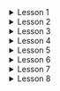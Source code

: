 ﻿<details>
<summary>Lesson 1</summary>
<h3>Task 1</h3>
<p>
Ввести вес и рост человека. Рассчитать и вывести индекс массы тела по формуле I=m/(h*h); где m-масса тела в килограммах, h - рост в метрах.
</p>

<h3>Task 2</h3>
<p>
Найти максимальное из четырех чисел. Массивы не использовать.
</p>

<h3>Task 3</h3>
<p>
Написать программу обмена значениями двух целочисленных переменных:
<list>
    <li>с использованием третьей переменной;</li>
    <li>***без использования третьей переменной.**</li>
</list>
</p>

<h3>Task 4</h3>
<p>
Написать программу нахождения корней заданного квадратного уравнения.
</p>

<h3>Task 5</h3>
<p>
С клавиатуры вводится номер месяца. Требуется определить, к какому времени года он относится.
</p>

<h3>Task 6</h3>
<p>
Ввести возраст человека (от 1 до 150 лет) и вывести его вместе с последующим словом «год», «года» или «лет».
</p>

<h3>Task 7</h3>
<p>
С клавиатуры вводятся числовые координаты двух полей шахматной доски (x1,y1,x2,y2). Требуется определить, относятся поля к одному цвету или нет.
</p>

<h3>Task 8</h3>
<p>
Ввести a и b и вывести квадраты и кубы чисел от a до b.
</p>

<h3>Task 9</h3>
<p>
Даны целые положительные числа N и K. Используя только операции сложения и вычитания, найти частное от деления нацело N на K, а также остаток от этого деления.
</p>

<h3>Task 10</h3>
<p>
Дано целое число N (> 0). С помощью операций деления нацело и взятия остатка от деления определить, имеются ли в записи числа N нечетные цифры. Если имеются, то вывести True, если нет — вывести False.
</p>

<h3>Task 11</h3>
<p>
С клавиатуры вводятся числа, пока не будет введен 0. Подсчитать среднее арифметическое всех положительных четных чисел, оканчивающихся на 8.
</p>

<h3>Task 12</h3>
<p>
Написать функцию нахождения максимального из трех чисел.
</p>

<h3>Task 13</h3>
<p>
***Написать функцию, генерирующую случайное число от 1 до 100.**
<list>
    <li>с использованием стандартной функции rand()</li>
    <li>без использования стандартной функции rand()</li>
</list>
</p>

<h3>Task 14</h3>
<p>
***Автоморфные числа. Натуральное число называется автоморфным, если оно равно последним цифрам своего квадрата. Например, 252 = 625. Напишите программу, которая вводит натуральное число N и выводит на экран все автоморфные числа, не превосходящие N.**
</p>

</details>  

<details>
<summary>Lesson 2</summary>
<h3>Task 1</h3>
<p>
Реализовать функцию перевода из десятичной системы в двоичную, используя рекурсию.
</p>

<h3>Task 2</h3>
<p>
Реализовать функцию возведения числа a в степень b:
<list>
    <li>без рекурсии;</li>
    <li>рекурсивно;</li>
    <li>*рекурсивно, используя свойство четности степени.</li>
</list>
</p>

<h3>Task 3</h3>
<p>
Исполнитель Калькулятор преобразует целое число, записанное на экране. У исполнителя две команды, каждой команде присвоен номер:
<list>
    <li>Прибавь 1;</li>
    <li>Умножь на 2</li>
</list>

Первая команда увеличивает число на экране на 1, вторая увеличивает это число в 2 раза. Сколько существует программ, которые число 3 преобразуют в число 20?
<list>
    <li>с использованием массива;</li>
    <li>с использованием рекурсии.</li>
</list>
</p>

Реализовать меню с выбором способа заполнения массива: из файла, случайными числами, с клавиатуры.
</details> 


<details>
<summary>Lesson 3</summary>
<h3>Task 1</h3>
<p>
Попробовать оптимизировать пузырьковую сортировку. Сравнить количество операций сравнения оптимизированной и не оптимизированной программы. Написать функции сортировки, которые возвращают количество операций.
</p>

<h3>Task 2</h3>
<p>
Реализовать шейкерную сортировку.
</p>

<h3>Task 3</h3>
<p>
Реализовать бинарный алгоритм поиска в виде функции, которой передается отсортированный массив. Функция возвращает индекс найденного элемента или -1, если элемент не найден.
</p>

<h3>Task 4</h3>
<p>
Подсчитать количество операций для каждой из сортировок и сравнить его с асимптотической сложностью алгоритма
</p>
</details> 

<details>
<summary>Lesson 4</summary>
<h3>Task 1</h3>
<p>
*Количество маршрутов с препятствиями. Реализовать чтение массива с препятствием и нахождение количество маршрутов.
Например, карта:
3 3
1 1 1
0 1 0
0 1 0
</p>

<h3>Task 2</h3>
<p>
Решить задачу о нахождении длины максимальной последовательности с помощью матрицы.
Update: по аналогии с тем что мы делали на уроке в Excel с двумерной матрицей, нужно сделать программу которая рассчитает сама элементы двумерного массива.
Нужно чтобы пользователь ввел 2 строки которые сформируют размер матрицы.
Затем строка за строкой рассчитываем значения элементов. Решение без рекурсии, цикл for внутри другого for.
</p>

<h3>Task 3</h3>
<p>
***Требуется обойти конем шахматную доску размером NxM, пройдя через все поля доски по одному разу. Здесь алгоритм решения такой же, как в задаче о 8 ферзях. Разница только в проверке положения коня.
</p>
</details> 

<details>
<summary>Lesson 5</summary>
<h3>Task 1</h3>
<p>
Реализовать перевод из десятичной в двоичную систему счисления с использованием стека.
</p>

<h3>Task 2</h3>
<p>
Написать программу, которая определяет, является ли введенная скобочная последовательность правильной. Примеры правильных скобочных выражений: (), ([])(), {}(), ([{}]), неправильных — )(, ())({), (, ])}), ([(]) для скобок [, (, {. Например: (2+(2*2)) или [2/{5*(4+7)}].
</p>

<h3>Task 3</h3>
<p>
*Создать функцию, копирующую односвязный список (то есть создающую в памяти копию односвязного списка без удаления первого списка).
</p>

<h3>Task 4</h3>
<p>
*Реализовать алгоритм перевода из инфиксной записи арифметического выражения в постфиксную.
</p>

<h3>Task 5</h3>
<p>
Реализовать очередь: С использованием массива. С использованием односвязного списка.
</p>

<h3>Task 6</h3>
<p>
***Реализовать двустороннюю очередь.

</p>
</details> 

<details>
<summary>Lesson 6</summary>
<h3>Task 1</h3>
<p>
Реализовать простейшую хеш-функцию. На вход функции подается строка, на выходе сумма кодов символов.
</p>

<h3>Task 2</h3>
<p>
Переписать программу, реализующую двоичное дерево поиска.
<list>
    <li>Добавить в него обход дерева различными способами;</li>
    <li>Реализовать поиск в двоичном дереве поиска;</li>
    <li>*Добавить в программу обработку командной строки, с помощью которой можно указывать, из какого файла считывать данные, каким образом обходить дерево.</li>
</list>
</p>

<h3>Task 3</h3>
<p>
*Разработать базу данных студентов из полей «Имя», «Возраст», «Табельный номер», в которой использовать все знания, полученные на уроках.
</p>

Считайте данные в двоичное дерево поиска. Реализуйте поиск по какому-нибудь полю базы данных (возраст, вес).
</details> 

<details>
<summary>Lesson 7</summary>
<h3>Task 1</h3>
<p>
Реализовать алгоритм Дейкстра. Сформируйте вручную граф, найдите матрицу кратчайших расстояний, выведите на экран матрицу и кратчайший путь.
</p>

</details>

<details>
<summary>Lesson 8</summary>
<h3>Task 1</h3>
<p>
Реализовать сортировку подсчетом.
</p>

<h3>Task 2</h3>
<p>
Реализовать быструю сортировку.
</p>

<h3>Task 3</h3>
<p>
*Реализовать сортировку слиянием.
</p>

<h3>Task 4</h3>
<p>
**Реализовать алгоритм сортировки со списком.
</p>

Проанализировать время работы каждого из вида сортировок для 100, 10000, 1000000 элементов.
Если самостоятельно реализовать сортировку не получается, разрешается найти сортировку в Интернете. Желательно прокомментировать строки программы. Записывайте в начало программы условие и свою фамилию. Все решения создавайте в одной программе. Снабдите программу меню.
</details> 